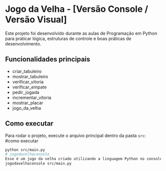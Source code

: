 # Jogo da Velha - [Versão Console / Versão Visual]

Este projeto foi desenvolvido durante as aulas de Programação em Python para praticar lógica, estruturas de controle e boas práticas de desenvolvimento.

## Funcionalidades principais
- criar_tabuleiro
-  mostrar_tabuleiro
-  verificar_vitoria
-   verificar_empate
-    pedir_jogada
-    incrementar_vitoria
-  mostrar_placar
-    jogo_da_velha
## Como executar
Para rodar o projeto, execute o arquivo principal dentro da pasta `src`:
  #como executar
  
```bash
python src/main.py  
# jogodavelhaconsole
Esse é um jogo da velha criado utilizando a linguagem Python no console. Ele foi desenvolvido no curso técnico em desenvolvimento de sistemas do SENAC-DF com o prof Alexandre
jogodavelhaconsole src/main.py
